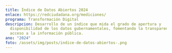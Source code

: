 ```yaml
---
title: Índice de Datos Abiertos 2024
enlace: https://redciudadana.org/mediciones/
programa: Transformación Digital
descripcion: Desarrollo de un índice que mida el grado de apertura y
  disponibilidad de los datos gubernamentales, fomentando la transparencia y el
  acceso a la información pública.
ano: "2024"
foto: /assets/img/posts/indice-de-datos-abiertos-.png
---
```


